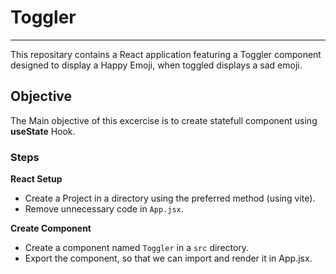 # Toggler
---
This repositary contains a React application featuring a Toggler component designed to display a Happy Emoji, when toggled displays a sad emoji.

## Objective
The Main objective of this excercise is to create statefull component using **useState** Hook.

### Steps

**React Setup**
- Create a Project in a directory using the preferred method (using vite).
- Remove unnecessary code in `App.jsx`.

**Create Component**
- Create a component named `Toggler` in a `src` directory.
- Export the component, so that we can import and render it in App.jsx.
